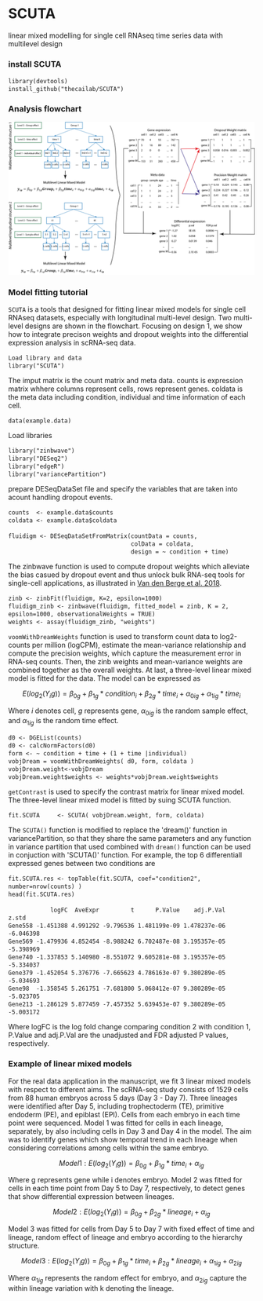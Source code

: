 # SCUTA
 linear mixed modelling for single cell RNAseq time series data with multilevel design
 
### install SCUTA
```
library(devtools)
install_github("thecailab/SCUTA")
```
### Analysis flowchart

![pipelineflowchart](https://github.com/thecailab/SCUTA/blob/e0c34ec51894c4ba849d50dbccbccd8a22b0994b/Image/pipeline%20flowchart2.png)

### Model fitting tutorial
`SCUTA` is a tools that designed for fitting linear mixed models for single cell RNAseq datasets, especially with longitudinal multi-level design. Two multi-level designs are shown in the flowchart. Focusing on design 1, we show how to integrate precison weights and dropout weights into the differential expression analysis in scRNA-seq data.
```
Load library and data
library("SCUTA")
```
The imput matrix is the count matrix and meta data. 
counts is expression matrix whhere columns represent cells, rows represent genes.
coldata is the meta data including condition, individual and time information of each cell. 
```
data(example.data)
```
Load libraries
```
library("zinbwave")
library("DESeq2")
library("edgeR")
library("variancePartition")
```
prepare DESeqDataSet file and specify the variables that are taken into acount handling dropout events. 
```
counts  <- example.data$counts
coldata <- example.data$coldata

fluidigm <- DESeqDataSetFromMatrix(countData = counts,
                                   colData = coldata,
                                   design = ~ condition + time)
```
The zinbwave function is used to compute dropout weights which alleviate the bias casued by dropout event and thus unlock bulk RNA-seq tools for single-cell applications, as illustrated in [Van den Berge et al. 2018](https://genomebiology.biomedcentral.com/articles/10.1186/s13059-018-1406-4).
```
zinb <- zinbFit(fluidigm, K=2, epsilon=1000)
fluidigm_zinb <- zinbwave(fluidigm, fitted_model = zinb, K = 2, epsilon=1000, observationalWeights = TRUE)
weights <- assay(fluidigm_zinb, "weights")
```
`voomWithDreamWeights` function is used to transform count data to log2-counts per million (logCPM), estimate the mean-variance relationship and compute the precision weights, which capture the measurement error in RNA-seq counts. Then, the zinb weights and mean-variance weights are combined together as the overall weights. At last, a three-level linear mixed model is fitted for the data. The model can be expressed as 

$$ E(log_2(Y_ig)) = \beta_{0g} + \beta_{1g} * condition_{i} + \beta_{2g} * time_{i} + \alpha_{0ig} + \alpha_{1ig} * time_{i} $$

Where $i$ denotes cell, $g$ represents gene,
$\alpha_{0ig}$ is the random sample effect,
and $\alpha_{1ig}$ is the random time effect.
```
d0 <- DGEList(counts)
d0 <- calcNormFactors(d0)
form <- ~ condition + time + (1 + time |individual)
vobjDream = voomWithDreamWeights( d0, form, coldata )
vobjDream.weight<-vobjDream
vobjDream.weight$weights <- weights*vobjDream.weight$weights
```
`getContrast` is used to specify the contrast matrix for linear mixed model. The three-level linear mixed model is  fitted by suing SCUTA function.
```
fit.SCUTA     <- SCUTA( vobjDream.weight, form, coldata)
```

The `SCUTA()` function is modified to replace the 'dream()' function in variancePartition, so that they share the same parameters and any  function in variance partition that used combined with `dream()` function can be used in conjuction with 'SCUTA()' function. For example, the top 6 differentiall expressed genes between two conditions are 

```
fit.SCUTA.res <- topTable(fit.SCUTA, coef="condition2", number=nrow(counts) )
head(fit.SCUTA.res)

            logFC  AveExpr         t      P.Value    adj.P.Val     z.std
Gene558 -1.451388 4.991292 -9.796536 1.481199e-09 1.478237e-06 -6.046398
Gene569 -1.479936 4.852454 -8.988242 6.702487e-08 3.195357e-05 -5.398969
Gene740 -1.337853 5.140980 -8.551072 9.605281e-08 3.195357e-05 -5.334037
Gene379 -1.452054 5.376776 -7.665623 4.786163e-07 9.380289e-05 -5.034693
Gene98  -1.358545 5.261751 -7.681800 5.068412e-07 9.380289e-05 -5.023705
Gene213 -1.286129 5.877459 -7.457352 5.639453e-07 9.380289e-05 -5.003172
```
Where logFC is the log fold change comparing condition 2 with condition 1, P.Value and adj.P.Val are the unadjusted and FDR adjusted P values, respectively.

### Example of linear mixed models
For the real data application in the manuscript, we fit 3 linear mixed models with respect to different aims. The scRNA-seq study consists of 1529 cells from 88 human  embryos across 5 days (Day 3 - Day 7). Three lineages were identified after Day 5, including trophectoderm (TE), primitive endoderm (PE), and epiblast (EPI). Cells from each embryo in each time point were sequenced. Model 1 was fitted for cells in each lineage, separately, by also including cells in Day 3 and Day 4 in the model. The aim was to identify genes which show temporal trend in each lineage when considering correlations among cells within the same embryo.

$$Model 1: E(log_2(Y_ig)) = \beta_{0g} + \beta_{1g} * time_{i} + \alpha_{ig}  $$

Where g represents gene while i denotes embryo. Model 2 was fitted for cells in each time point from Day 5 to Day 7, respectively, to detect genes that show differential expression between lineages.

$$Model 2: E(log_2(Y_ig)) = \beta_{0g} + \beta_{2g} * lineage_{i} + \alpha_{ig}  $$

Model 3 was fitted for cells from Day 5 to Day 7 with fixed effect of time and lineage, random effect of lineage and embryo according to the hierarchy structure. 

$$Model 3: E(log_2(Y_ig)) = \beta_{0g} + \beta_{1g} * time_{i} + \beta_{2g} * lineage_{i} + \alpha_{1ig} + \alpha_{2ig}  $$

Where $\alpha_{1ig}$ represents the random effect for embryo, 
and $\alpha_{2ig}$ capture the within lineage variation with k denoting the lineage.
